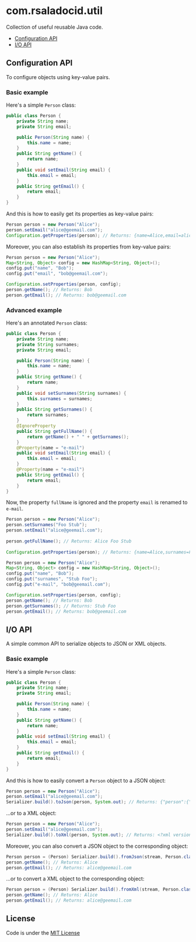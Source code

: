 com.rsaladocid.util
===================

Collection of useful reusable Java code.

- [Configuration API](#configuration-api)
- [I/O API](#io-api)

Configuration API
-----------------

To configure objects using key-value pairs.

### Basic example

Here's a simple `Person` class:

```java
public class Person {
	private String name;
	private String email;

	public Person(String name) {
		this.name = name;
	}
	public String getName() {
		return name;
	}
	public void setEmail(String email) {
		this.email = email;
	}
	public String getEmail() {
		return email;
	}
}
```

And this is how to easily get its properties as key-value pairs:

```java
Person person = new Person("Alice");
person.setEmail("alice@geemail.com");
Configuration.getProperties(person); // Returns: {name=Alice,email=alice@geemail.com}
```

Moreover, you can also establish its properties from key-value pairs:

```java
Person person = new Person("Alice");
Map<String, Object> config = new HashMap<String, Object>();
config.put("name", "Bob");
config.put("email", "bob@geemail.com");

Configuration.setProperties(person, config);
person.getName(); // Returns: Bob
person.getEmail(); // Returns: bob@geemail.com
```

### Advanced example

Here's an annotated `Person` class:

```java
public class Person {
    private String name;
    private String surnames;
    private String email;

    public Person(String name) {
        this.name = name;
    }
    public String getName() {
        return name;
    }
    public void setSurnames(String surnames) {
        this.surnames = surnames;
    }
    public String getSurnames() {
        return surnames;
    }
    @IgnoreProperty
    public String getFullName() {
        return getName() + " " + getSurnames();
    }
    @Property(name = "e-mail")
    public void setEmail(String email) {
        this.email = email;
    }
    @Property(name = "e-mail")
    public String getEmail() {
        return email;
    }
}
```

Now, the property `fullName` is ignored and the property `email` is renamed to `e-mail`.

```java
Person person = new Person("Alice");
person.setSurnames("Foo Stub");
person.setEmail("alice@geemail.com");
	
person.getFullName(); // Returns: Alice Foo Stub
	
Configuration.getProperties(person); // Returns: {name=Alice,surnames=Foo Stub,e-mail=alice@geemail.com}
```

```java
Person person = new Person("Alice");
Map<String, Object> config = new HashMap<String, Object>();
config.put("name", "Bob");
config.put("surnames", "Stub Foo");
config.put("e-mail", "bob@geemail.com");

Configuration.setProperties(person, config);
person.getName(); // Returns: Bob
person.getSurnames(); // Returns: Stub Foo
person.getEmail(); // Returns: bob@geemail.com
```

I/O API
-------

A simple common API to serialize objects to JSON or XML objects.

### Basic example

Here's a simple `Person` class:

```java
public class Person {
	private String name;
	private String email;

	public Person(String name) {
		this.name = name;
	}
	public String getName() {
		return name;
	}
	public void setEmail(String email) {
		this.email = email;
	}
	public String getEmail() {
		return email;
	}
}
```

And this is how to easily convert a `Person` object to a JSON object:

```java
Person person = new Person("Alice");
person.setEmail("alice@geemail.com");
Serializer.build().toJson(person, System.out); // Returns: {"person":{"name":"Alice","email":"alice@geemail.com"}}
```

...or to a XML object:

```java
Person person = new Person("Alice");
person.setEmail("alice@geemail.com");
Serializer.build().toXml(person, System.out); // Returns: <?xml version="1.0" encoding="UTF-8"?><person><name>Alice</name><email>alice@geemail.com</email></person>
```

Moreover, you can also convert a JSON object to the corresponding object:

```java
Person person = (Person) Serializer.build().fromJson(stream, Person.class);
person.getName(); // Returns: Alice
person.getEmail(); // Returns: alice@geemail.com
```

...or to convert a XML object to the corresponding object:

```java
Person person = (Person) Serializer.build().fromXml(stream, Person.class);
person.getName(); // Returns: Alice
person.getEmail(); // Returns: alice@geemail.com
```

License
-------
Code is under the [MIT License](https://opensource.org/licenses/MIT)